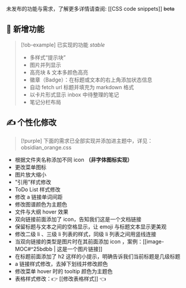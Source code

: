 未发布的功能与需求，了解更多详情请查阅:  [[CSS code snippets]]  ~~beta~~
## 👏 新增功能
> [!ob-example] 已实现的功能  *stable*
> - 多样式“提示块”
> - 图片并列显示
> - 高亮块 & 文本多颜色高亮
> - 徽章（Badge）：在标题或文本的右上角添加状态信息
> - 自动 fetch url 标题并填充为 markdown 格式
> - 以卡片形式显示 inbox 中待整理的笔记
> - 笔记分栏布局
## ✍ 个性化修改
> [!purple]
>下面的需求已全部实现并添加进主题中，详见：obsidian_orange.css

- 根据文件夹名称添加不同 icon **（非字体图标实现）**
- 更改菜单图标
- 图片放大缩小
- "引用"样式修改
- ToDo List 样式修改
- 修改 a 链接单词间距
- 修改图谱颜色为主题色
- 文件与大纲 hover 效果
- 双向链接前面添加了 icon，告知我们这是一个文档链接
- 保留标题与文本之间的空格显示，让 emoji 与标题文本显示更美观
- 修改二级 li 、三级 li 列表的样式，同级 li 列表之间用竖线连接
- 当双向链接的类型是图片时在其前面添加 icon ，案例：[[image-MOC#^25bdbb | 这是一个图片链接]]
- 在标题前面添加了 h2 这样的小提示，明确告诉我们当前标题是几级标题
- a 链接样式修改，去掉下划线并修改颜色
- 修改菜单 hover 时的 tooltip 颜色为主题色
- 表格样式修改：👉 [[修改表格样式]] 👈

